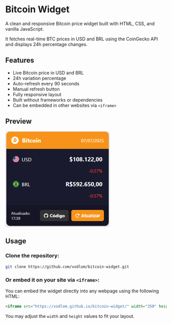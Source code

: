 # Bitcoin Widget

A clean and responsive Bitcoin price widget built with HTML, CSS, and vanilla JavaScript.

It fetches real-time BTC prices in USD and BRL using the CoinGecko API and displays 24h percentage changes.

## Features

- Live Bitcoin price in USD and BRL  
- 24h variation percentage  
- Auto-refresh every 90 seconds  
- Manual refresh button  
- Fully responsive layout  
- Built without frameworks or dependencies  
- Can be embedded in other websites via `<iframe>`

## Preview

![Bitcoin Widget Screenshot](https://raw.githubusercontent.com/vodlom/bitcoin-widget/refs/heads/main/preview.png)

## Usage

### Clone the repository:

```bash
git clone https://github.com/vodlom/bitcoin-widget.git
```

### Or embed it on your site via `<iframe>`:

You can embed the widget directly into any webpage using the following HTML:

```html
<iframe src="https://vodlom.github.io/bitcoin-widget/" width="350" height="220" style="border:none; overflow:hidden;" loading="lazy"></iframe>
```

You may adjust the `width` and `height` values to fit your layout.
